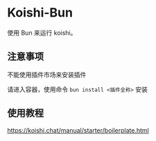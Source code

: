 # Koishi-Bun

使用 Bun 来运行 koishi。

## 注意事项

不能使用插件市场来安装插件

请进入容器，使用命令 `bun install <插件全称>` 安装

## 使用教程

https://koishi.chat/manual/starter/boilerplate.html
